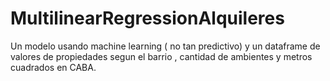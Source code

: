 # MultilinearRegressionAlquileres
Un modelo  usando machine learning ( no tan predictivo) y un dataframe de valores de propiedades segun el barrio , cantidad de ambientes y metros cuadrados en CABA.
